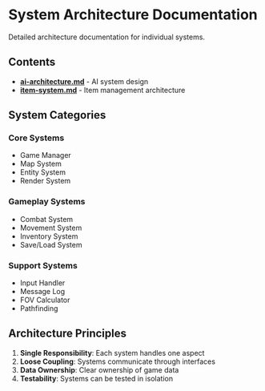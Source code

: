 # System Architecture Documentation

Detailed architecture documentation for individual systems.

## Contents

- **[ai-architecture.md](ai-architecture.md)** - AI system design
- **[item-system.md](item-system.md)** - Item management architecture

## System Categories

### Core Systems
- Game Manager
- Map System
- Entity System
- Render System

### Gameplay Systems
- Combat System
- Movement System
- Inventory System
- Save/Load System

### Support Systems
- Input Handler
- Message Log
- FOV Calculator
- Pathfinding

## Architecture Principles

1. **Single Responsibility**: Each system handles one aspect
2. **Loose Coupling**: Systems communicate through interfaces
3. **Data Ownership**: Clear ownership of game data
4. **Testability**: Systems can be tested in isolation